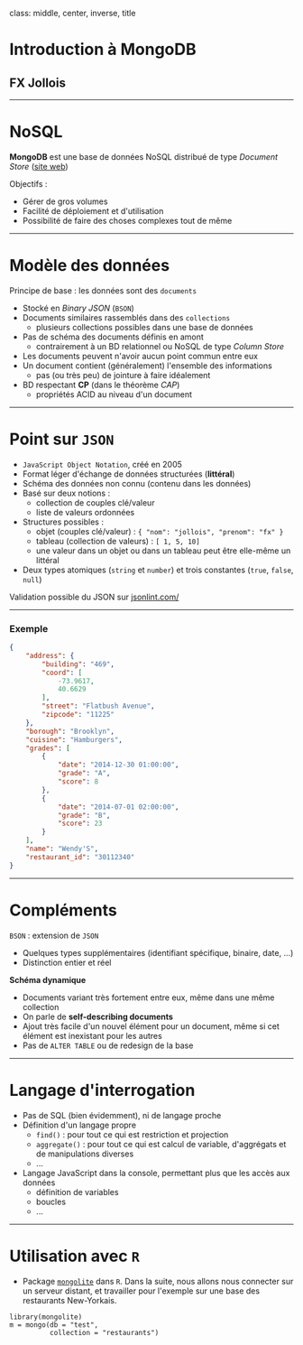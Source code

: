 
class: middle, center, inverse, title

# Introduction à MongoDB
## FX Jollois

---

# NoSQL

**MongoDB** est une base de données NoSQL distribué de type *Document Store* ([site web](http://www.mongodb.com/)) 

Objectifs :

- Gérer de gros volumes
- Facilité de déploiement et d'utilisation
- Possibilité de faire des choses complexes tout de même

---

# Modèle des données

Principe de base : les données sont des `documents`

- Stocké en *Binary JSON* (`BSON`)
- Documents similaires rassemblés dans des `collections`
    - plusieurs collections possibles dans une base de données
- Pas de schéma des documents définis en amont
	- contrairement à un BD relationnel ou NoSQL de type *Column Store*
- Les documents peuvent n'avoir aucun point commun entre eux
- Un document contient (généralement) l'ensemble des informations
	- pas (ou très peu) de jointure à faire idéalement
- BD respectant **CP** (dans le théorème *CAP*)
	- propriétés ACID au niveau d'un document

---

# Point sur `JSON`

- `JavaScript Object Notation`, créé en 2005
- Format léger d'échange de données structurées (**littéral**)
- Schéma des données non connu (contenu dans les données)
- Basé sur deux notions :
	- collection de couples clé/valeur
	- liste de valeurs ordonnées
- Structures possibles :
	- objet (couples clé/valeur) : `{ "nom": "jollois", "prenom": "fx" }`
	- tableau (collection de valeurs) : `[ 1, 5, 10]`
	- une valeur dans un objet ou dans un tableau peut être elle-même un littéral
- Deux types atomiques (`string` et `number`) et trois constantes (`true`, `false`, `null`)

Validation possible du JSON sur [jsonlint.com/](http://jsonlint.com/)

---

### Exemple

```json
{
    "address": {
        "building": "469",
        "coord": [
            -73.9617,
            40.6629
        ],
        "street": "Flatbush Avenue",
        "zipcode": "11225"
    },
    "borough": "Brooklyn",
    "cuisine": "Hamburgers",
    "grades": [
        {
            "date": "2014-12-30 01:00:00",
            "grade": "A",
            "score": 8
        },
        {
            "date": "2014-07-01 02:00:00",
            "grade": "B",
            "score": 23
        }
    ],
    "name": "Wendy'S",
    "restaurant_id": "30112340"
}
```
---

# Compléments

`BSON` : extension de `JSON`

- Quelques types supplémentaires (identifiant spécifique, binaire, date, ...)
- Distinction entier et réel

**Schéma dynamique**

- Documents variant très fortement entre eux, même dans une même collection
- On parle de **self-describing documents**
- Ajout très facile d'un nouvel élément pour un document, même si cet élément est inexistant pour les autres
- Pas de `ALTER TABLE` ou de redesign de la base

---

# Langage d'interrogation

- Pas de SQL (bien évidemment), ni de langage proche
- Définition d'un langage propre
    - `find()` : pour tout ce qui est restriction et projection
    - `aggregate()` : pour tout ce qui est calcul de variable, d'aggrégats et de manipulations diverses
    - ...
- Langage JavaScript dans la console, permettant plus que les accès aux données
	- définition de variables
	- boucles
	- ...

---

# Utilisation avec `R`

- Package [`mongolite`](https://jeroen.github.io/mongolite/) dans `R`. Dans la suite, nous allons nous connecter sur un serveur distant, et travailler pour l'exemple sur une base des restaurants New-Yorkais.

```{r}
library(mongolite)
m = mongo(db = "test",
          collection = "restaurants")
```